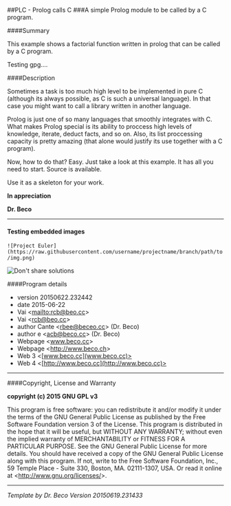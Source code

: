 ##PLC - Prolog calls C
###A simple Prolog module to be called by a C program.

####Summary

This example shows a factorial function written in prolog that can be called by a C program.

Testing gpg....

####Description

Sometimes a task is too much high level to be implemented in pure C (although its always possible, as C is such a universal language). In that case you might want to call a library written in another language.

Prolog is just one of so many languages that smoothly integrates with C. What makes Prolog special is its ability to proccess high levels of knowledge, iterate, deduct facts, and so on. Also, its list proccessing       capacity is pretty amazing (that alone would justify its use together with a C program).

Now, how to do that? Easy. Just take a look at this example. It has all you need to start. Source is available.

Use it as a skeleton for your work.

__In appreciation__

__Dr. Beco__
_________________________________________________________________

#### Testing embedded images

`![Project Euler](https://raw.githubusercontent.com/username/projectname/branch/path/to/img.png)`


![Don't share solutions](https://i.imgur.com/ChH3As2.png)

####Program details

* version 20150622.232442
* date 2015-06-22
* Vai <<mailto:rcb@beo.cc>>
* Vai <<rcb@beo.cc>>
* author Cante <[rbee@beceo.cc](ceb@beeceo.bc)> (Dr. Beco)
* author e <<acb@beco.cc>> (Dr. Beco)
* Webpage <<a href="www.beco.cc">www.beco.cc</a>>
* Webpage <<a href="http://www.beco.ch">http://www.beco.ch</a>>
* Web 3 <[www.beco.cc](www.beco.cc)>
* Web 4 <[http://www.beco.cc](http://www.beco.cc)>

_________________________________________________________________

####Copyright, License and Warranty

__copyright (c) 2015 GNU GPL v3__

This program is free software: you can redistribute it
and/or modify it under the terms of the 
GNU General Public License as published by
the Free Software Foundation version 3 of the License.
This program is distributed in the hope that it will be useful,
but WITHOUT ANY WARRANTY; without even the implied warranty of
MERCHANTABILITY or FITNESS FOR A PARTICULAR PURPOSE.  See the 
GNU General Public License for more details.
You should have received a copy of the GNU General Public License
along with this program.
If not, write to the Free Software Foundation, Inc.,
59 Temple Place - Suite 330, Boston, MA. 02111-1307, USA.
Or read it online at <<http://www.gnu.org/licenses/>>.

_________________________________________________________________

_Template by Dr. Beco <rcb at beco dot cc> Version 20150619.231433_
